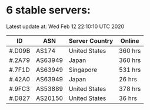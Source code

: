 # 6 stable servers:

Latest update at: Wed Feb 12 22:10:10 UTC 2020

| ID | ASN | Server Country | Online |
| -- | --- | -------------- | ------ |
| #.D09B | AS174 | United States | 360 hrs |
| #.2A79 | AS63949 | Japan | 360 hrs |
| #.7F1D | AS63949 | Singapore | 531 hrs |
| #.42A0 | AS63949 | Japan | 26 hrs |
| #.9FC3 | AS53889 | United States | 378 hrs |
| #.D827 | AS20150 | United States | 36 hrs |

